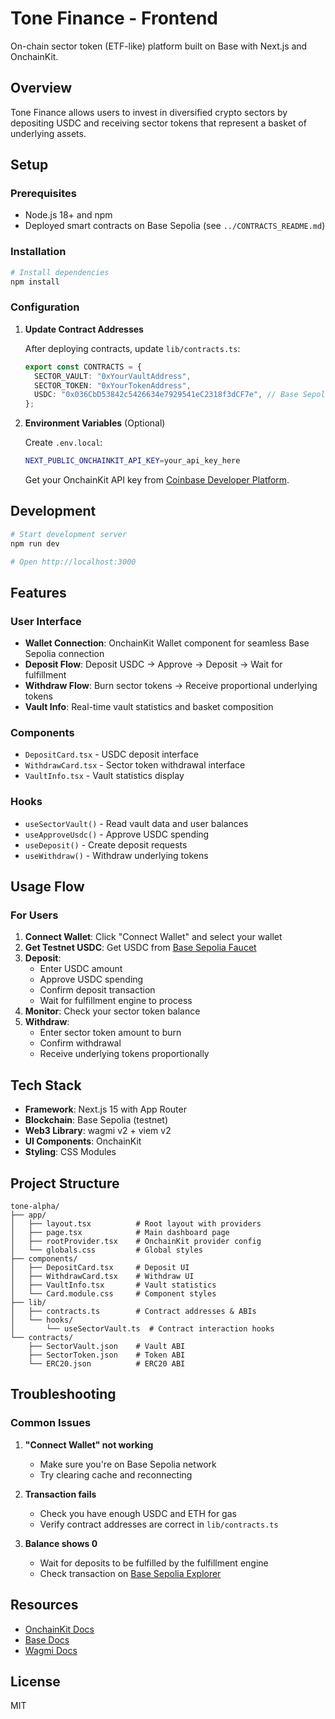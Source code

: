 # Tone Finance - Frontend

On-chain sector token (ETF-like) platform built on Base with Next.js and OnchainKit.

## Overview

Tone Finance allows users to invest in diversified crypto sectors by depositing USDC and receiving sector tokens that represent a basket of underlying assets.

## Setup

### Prerequisites

- Node.js 18+ and npm
- Deployed smart contracts on Base Sepolia (see `../CONTRACTS_README.md`)

### Installation

```bash
# Install dependencies
npm install
```

### Configuration

1. **Update Contract Addresses**

   After deploying contracts, update `lib/contracts.ts`:

   ```typescript
   export const CONTRACTS = {
     SECTOR_VAULT: "0xYourVaultAddress",
     SECTOR_TOKEN: "0xYourTokenAddress",
     USDC: "0x036CbD53842c5426634e7929541eC2318f3dCF7e", // Base Sepolia USDC
   };
   ```

2. **Environment Variables** (Optional)

   Create `.env.local`:

   ```bash
   NEXT_PUBLIC_ONCHAINKIT_API_KEY=your_api_key_here
   ```

   Get your OnchainKit API key from [Coinbase Developer Platform](https://portal.cdp.coinbase.com/products/onchainkit).

## Development

```bash
# Start development server
npm run dev

# Open http://localhost:3000
```

## Features

### User Interface

- **Wallet Connection**: OnchainKit Wallet component for seamless Base Sepolia connection
- **Deposit Flow**: Deposit USDC → Approve → Deposit → Wait for fulfillment
- **Withdraw Flow**: Burn sector tokens → Receive proportional underlying tokens
- **Vault Info**: Real-time vault statistics and basket composition

### Components

- `DepositCard.tsx` - USDC deposit interface
- `WithdrawCard.tsx` - Sector token withdrawal interface
- `VaultInfo.tsx` - Vault statistics display

### Hooks

- `useSectorVault()` - Read vault data and user balances
- `useApproveUsdc()` - Approve USDC spending
- `useDeposit()` - Create deposit requests
- `useWithdraw()` - Withdraw underlying tokens

## Usage Flow

### For Users

1. **Connect Wallet**: Click "Connect Wallet" and select your wallet
2. **Get Testnet USDC**: Get USDC from [Base Sepolia Faucet](https://www.coinbase.com/faucets/base-ethereum-sepolia-faucet)
3. **Deposit**:
   - Enter USDC amount
   - Approve USDC spending
   - Confirm deposit transaction
   - Wait for fulfillment engine to process
4. **Monitor**: Check your sector token balance
5. **Withdraw**:
   - Enter sector token amount to burn
   - Confirm withdrawal
   - Receive underlying tokens proportionally

## Tech Stack

- **Framework**: Next.js 15 with App Router
- **Blockchain**: Base Sepolia (testnet)
- **Web3 Library**: wagmi v2 + viem v2
- **UI Components**: OnchainKit
- **Styling**: CSS Modules

## Project Structure

```
tone-alpha/
├── app/
│   ├── layout.tsx          # Root layout with providers
│   ├── page.tsx            # Main dashboard page
│   ├── rootProvider.tsx    # OnchainKit provider config
│   └── globals.css         # Global styles
├── components/
│   ├── DepositCard.tsx     # Deposit UI
│   ├── WithdrawCard.tsx    # Withdraw UI
│   ├── VaultInfo.tsx       # Vault statistics
│   └── Card.module.css     # Component styles
├── lib/
│   ├── contracts.ts        # Contract addresses & ABIs
│   └── hooks/
│       └── useSectorVault.ts  # Contract interaction hooks
└── contracts/
    ├── SectorVault.json    # Vault ABI
    ├── SectorToken.json    # Token ABI
    └── ERC20.json          # ERC20 ABI
```

## Troubleshooting

### Common Issues

1. **"Connect Wallet" not working**
   - Make sure you're on Base Sepolia network
   - Try clearing cache and reconnecting

2. **Transaction fails**
   - Check you have enough USDC and ETH for gas
   - Verify contract addresses are correct in `lib/contracts.ts`

3. **Balance shows 0**
   - Wait for deposits to be fulfilled by the fulfillment engine
   - Check transaction on [Base Sepolia Explorer](https://sepolia.basescan.org/)

## Resources

- [OnchainKit Docs](https://docs.base.org/onchainkit/)
- [Base Docs](https://docs.base.org/)
- [Wagmi Docs](https://wagmi.sh/)

## License

MIT

